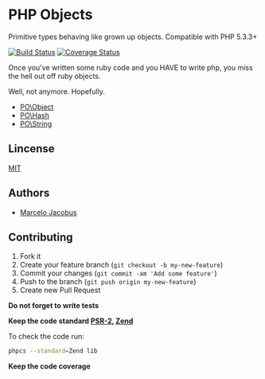 # PHP Objects

Primitive types behaving like grown up objects. Compatible with PHP 5.3.3+

[![Build Status](https://travis-ci.org/mjacobus/php-objects.png?branch=master)](https://travis-ci.org/mjacobus/php-objects)
[![Coverage Status](https://coveralls.io/repos/mjacobus/php-objects/badge.png)](https://coveralls.io/r/mjacobus/php-objects)

Once you've written some ruby code and you HAVE to write php, you miss the
hell out off ruby objects.

Well, not anymore. Hopefully.

- [PO\Object](docs/Object.md)
- [PO\Hash](docs/Hash.md)
- [PO\String](docs/String.md)


## Lincense
[MIT](MIT-LICENSE)

## Authors

- [Marcelo Jacobus](https://github.com/mjacobus)


## Contributing

1. Fork it
2. Create your feature branch (`git checkout -b my-new-feature`)
3. Commit your changes (`git commit -am 'Add some feature'`)
4. Push to the branch (`git push origin my-new-feature`)
5. Create new Pull Request

**Do not forget to write tests**

**Keep the code standard [PSR-2](https://github.com/php-fig/fig-standards/blob/master/accepted/PSR-2-coding-style-guide.md), [Zend](http://framework.zend.com/wiki/display/ZFDEV2/Coding+Standards)**

To check the code run:

```bash
phpcs --standard=Zend lib
```

**Keep the code coverage**

